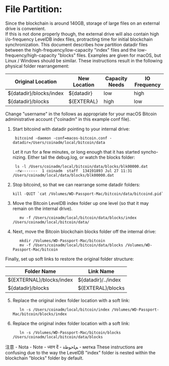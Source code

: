 # File Partition:
Since the blockchain is around 140GB, storage of large files on an external drive is convenient.  
If this is not done properly though, the external drive will also contain high i/o-frequency LevelDB index
files, protracting time for initial blockchain synchronization. This document describes how partition datadir files between the high-frequency/low-capacity "index" files and the low-frequency/high-capacity "blocks" files. Examples are given for macOS, but Linux / Windows should be similar. These instructions result in the following physical folder rearrangement:

| Original Location       | New Location | Capacity Needs | IO Frequency        |
| ----------------------- | ------------ | -------------- | ------------------- |
| ${datadir}/blocks/index | ${datadir}   | low            | high                |
| ${datadir}/blocks       | ${EXTERAL}   | high           | low                 |

Change "username" in the follows as appropriate for your macOS Bitcoin
administrative account ("coinadm" in this example conf file).

1) Start bitcoind with datadir pointing to your internal drive:

        bitcoind -daemon -conf=macos-bitcoin.conf -datadir=/Users/coinadm/local/bitcoin/data
   Let it run for a few minutes, or long enough that it has started syncho-
   nizing.  Either tail the debug.log, or watch the blocks folder:
   
        ls -l /Users/coinadm/local/bitcoin/data/blocks/blk00000.dat
        -rw-------  1 coinadm  staff  134191893 Jul 27 11:31 /Users/coinadm/local/data/blocks/blk00000.dat
2) Stop bitcoind, so that we can rearrange some datadir folders:

       kill -QUIT `cat /Volumes/WD-Passport-Mac/bitcoin/data/bitcoind.pid`

3) Move the Bitcoin LevelDB index folder up one level (so that it may remain on the internal drive).
      
          mv -f /Users/coinadm/local/bitcoin/data/blocks/index /Users/coinadm/local/bitcoin/data/
4) Next, move the Bitcoin blockchain blocks folder off the internal drive:
   
          mkdir /Volumes/WD-Passport-Mac/bitcoin 
          mv -f /Users/coinadm/local/bitcoin/data/blocks /Volumes/WD-Passport-Mac/bitcoin 
Finally, set up soft links to restore the original folder structure:
   
| Folder Name              | Link Name           |
| ------------------------ | ------------------- |
| ${EXTERNAL}/blocks/index | ${datadir}/../index |
| ${datadir}/blocks        | ${EXTERAL}/blocks   |

5) Replace the original index folder location with a soft link:
      
          ln -s /Users/coinadm/local/bitcoin/index /Volumes/WD-Passport-Mac/bitcoin/blocks/index 
6) Replace the original index folder location with a soft link:
      
          ln -s /Volumes/WD-Passport-Mac/bitcoin/blocks /Users/coinadm/local/bitcoin/data/blocks

 注意 - Nota - Note - ध्यान दें - ﻢﻠﺣﻮﻇﺓ - метка 
These instructions are confusing due to the way the LevelDB "index" folder is nested within the blockchain "blocks" folder by default.
